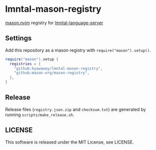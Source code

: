 # lmntal-mason-registry

[mason.nvim](https://github.com/williamboman/mason.nvim) registry for [lmntal-language-server](https://github.com/QRWells/lmntal-language-server)


## Settings

Add this repository as a mason registry with `require("mason").setup()`.

```lua
require("mason").setup {
  registries = {
    "github:kyawaway/lmntal-mason-registry",
    "github:mason-org/mason-registry",
  },
}
```

## Release

Release files (`registry.json.zip` and `checksum.txt`) are generated by running `scripts/make_release.sh`.

## LICENSE

This software is released under the MIT License, see LICENSE.
